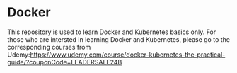 # Docker
This repository is used to learn Docker and Kubernetes basics only. 
For those who are intersted in learning Docker and Kubernetes, please go to the corresponding courses from Udemy:https://www.udemy.com/course/docker-kubernetes-the-practical-guide/?couponCode=LEADERSALE24B